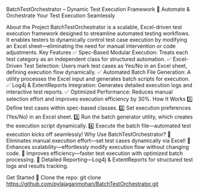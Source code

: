BatchTestOrchestrator – Dynamic Test Execution Framework
🚀 Automate & Orchestrate Your Test Execution Seamlessly

About the Project
BatchTestOrchestrator is a scalable, Excel-driven test execution framework designed to streamline automated testing workflows. It enables testers to dynamically control test case execution by modifying an Excel sheet—eliminating the need for manual intervention or code adjustments.
Key Features
✅ Spec-Based Modular Execution: Treats each test category as an independent class for structured automation.
✅ Excel-Driven Test Selection: Users mark test cases as Yes/No in an Excel sheet, defining execution flow dynamically.
✅ Automated Batch File Generation: A utility processes the Excel input and generates batch scripts for execution.
✅ Log4j & ExtentReports Integration: Generates detailed execution logs and interactive test reports.
✅ Optimized Performance: Reduces manual selection effort and improves execution efficiency by 30%.
How It Works
1️⃣ Define test cases within spec-based classes.
2️⃣ Set execution preferences (Yes/No) in an Excel sheet.
3️⃣ Run the batch generator utility, which creates the execution script dynamically.
4️⃣ Execute the batch file—automated test execution kicks off seamlessly!
Why Use BatchTestOrchestrator?
🔹 Eliminates manual execution effort—set test cases dynamically via Excel!
🔹 Enhances scalability—effortlessly modify execution flow without changing code.
🔹 Improves efficiency—faster test execution with optimized batch processing.
🔹 Detailed Reporting—Log4j & ExtentReports for structured test logs and results tracking.

Get Started
🚀 Clone the repo:
git clone https://github.com/pylajaganmohan/BatchTestOrchestrator.git

